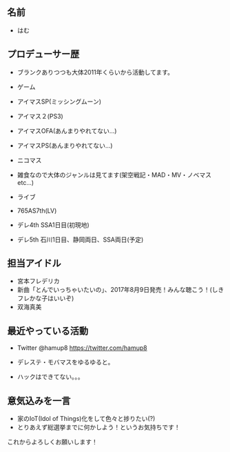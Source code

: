 ## 名前

- はむ

## プロデューサー歴

- ブランクありつつも大体2011年くらいから活動してます。
- ゲーム
 - アイマスSP(ミッシングムーン)
 - アイマス２(PS3)
 - アイマスOFA(あんまりやれてない...)
 - アイマスPS(あんまりやれてない...)

- ニコマス
 - 雑食なので大体のジャンルは見てます(架空戦記・MAD・MV・ノベマスetc...)

- ライブ
 - 765AS7th(LV)
 - デレ4th SSA1日目(初現地)
 - デレ5th 石川1日目、静岡両日、SSA両日(予定)

## 担当アイドル

- 宮本フレデリカ
 - 新曲「とんでいっちゃいたいの」、2017年8月9日発売！みんな聴こう！(しきフレかな子はいいぞ)
- 双海真美

## 最近やっている活動

- Twitter
 @hamup8
 <https://twitter.com/hamup8>

- デレステ・モバマスをゆるゆると。
- ハックはできてない。。。

## 意気込みを一言

- 家のIoT(Idol of Things)化をして色々と捗りたい(?)
- とりあえず総選挙までに何かしよう！というお気持ちです！


これからよろしくお願いします！
